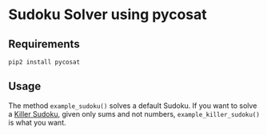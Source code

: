 # Sudoku Solver using pycosat

## Requirements
```
pip2 install pycosat
```

## Usage

The method `example_sudoku()` solves a default Sudoku.
If you want to solve a [Killer Sudoku](https://en.wikipedia.org/wiki/Killer_sudoku), given only sums and not numbers, `example_killer_sudoku()` is what you want.